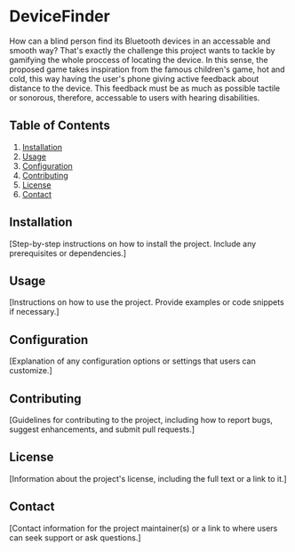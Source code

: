 # DeviceFinder

How can a blind person find its Bluetooth devices in an accessable and smooth way?
That's exactly the challenge this project wants to tackle by gamifying the whole proccess of locating the device.
In this sense, the proposed game takes inspiration from the famous children's game, hot and cold, this way having the user's phone giving active feedback about distance to the device. 
This feedback must be as much as possible tactile or sonorous, therefore, accessable to users with hearing disabilities.

## Table of Contents
1. [Installation](#installation)
2. [Usage](#usage)
3. [Configuration](#configuration)
4. [Contributing](#contributing)
5. [License](#license)
6. [Contact](#contact)

## Installation
[Step-by-step instructions on how to install the project. Include any prerequisites or dependencies.]

## Usage
[Instructions on how to use the project. Provide examples or code snippets if necessary.]

## Configuration
[Explanation of any configuration options or settings that users can customize.]

## Contributing
[Guidelines for contributing to the project, including how to report bugs, suggest enhancements, and submit pull requests.]

## License
[Information about the project's license, including the full text or a link to it.]

## Contact
[Contact information for the project maintainer(s) or a link to where users can seek support or ask questions.]
